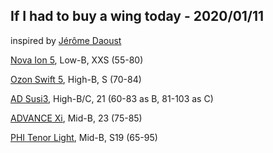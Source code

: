 ## If I had to buy a wing today - 2020/01/11
inspired by [Jérôme Daoust](https://www.expandingknowledge.com/Jerome/PG/Gear/Best/Wing.htm)

[Nova Ion 5](https://www.nova.eu/en/gliders/ion-5-light/), Low-B, XXS (55-80)

[Ozon Swift 5](https://www.flyozone.com/paragliders/products/gliders/swift-5), High-B, S (70-84)

[AD Susi3](https://ad-gliders.com/project/susi-3-lightgearjunkie), High-B/C, 21 (60-83 as B, 81-103 as C) 

[ADVANCE Xi](https://www.advance.ch/en/xi), Mid-B, 23 (75-85)

[PHI Tenor Light](https://phi-air.com/project/tenor_light/), Mid-B, S19 (65-95)
